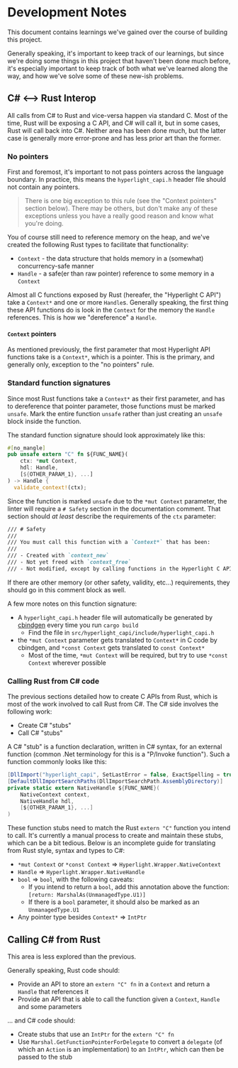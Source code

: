 # Development Notes

This document contains learnings we've gained over the course of building this project.

Generally speaking, it's important to keep track of our learnings, but since we're doing some things in this project that haven't been done much before, it's especially important to keep track of both what we've learned along the way, and how we've solve some of these new-ish problems.

## C# <--> Rust Interop

All calls from C# to Rust and vice-versa happen via standard C. Most of the time, Rust will be exposing a C API, and C# will call it, but in some cases, Rust will call back into C#. Neither area has been done much, but the latter case is generally more error-prone and has less prior art than the former.

### No pointers

First and foremost, it's important to not pass pointers across the language boundary. In practice, this means the `hyperlight_capi.h` header file should not contain any pointers.

>There is one big exception to this rule (see the "Context pointers" section below). There may be others, but don't make any of these exceptions unless you have a really good reason and know what you're doing.

You of course still need to reference memory on the heap, and we've created the following Rust types to facilitate that functionality:

- `Context` - the data structure that holds memory in a (somewhat) concurrency-safe manner
- `Handle` - a safe(er than raw pointer) reference to some memory in a `Context`

Almost all C functions exposed by Rust (hereafer, the "Hyperlight C API") take a `Context*` and one or more `Handle`s. Generally speaking, the first thing these API functions do is look in the `Context` for the memory the `Handle` references. This is how we "dereference" a `Handle`.

#### `Context` pointers

As mentioned previously, the first parameter that most Hyperlight API functions take is a `Context*`, which is a pointer. This is the primary, and generally only, exception to the "no pointers" rule.

### Standard function signatures

Since most Rust functions take a `Context*` as their first parameter, and has to dereference that pointer parameter, those functions must be marked `unsafe`. Mark the entire function `unsafe` rather than just creating an `unsafe` block inside the function.

The standard function signature should look approximately like this:

```rust
#[no_mangle]
pub unsafe extern "C" fn ${FUNC_NAME}(
    ctx: *mut Context,
    hdl: Handle,
    [${OTHER_PARAM_1}, ...]
) -> Handle {
  validate_context!(ctx);
```

Since the function is marked `unsafe` due to the `*mut Context` parameter, the linter will require a `# Safety` section in the documentation comment. That section should _at least_ describe the requirements of the `ctx` parameter:

```markdown
/// # Safety
///
/// You must call this function with a `Context*` that has been:
///
/// - Created with `context_new`
/// - Not yet freed with `context_free`
/// - Not modified, except by calling functions in the Hyperlight C API
```

If there are other memory (or other safety, validity, etc...) requirements, they should go in this comment block as well.

A few more notes on this function signature:

- A `hyperlight_capi.h` header file will automatically be generated by [cbindgen](https://github.com/eqrion/cbindgen) every time you run `cargo build`
  - Find the file in `src/hyperlight_capi/include/hyperlight_capi.h`
- the `*mut Context` parameter gets translated to `Context*` in C code by cbindgen, and `*const Context` gets translated to `const Context*`
  - Most of the time, `*mut Context` will be required, but try to use `*const Context` wherever possible

### Calling Rust from C# code

The previous sections detailed how to create C APIs from Rust, which is most of the work involved to call Rust from C#. The C# side involves the following work:

- Create C# "stubs"
- Call C# "stubs"

A C# "stub" is a function declaration, written in C# syntax, for an external function (common .Net terminology for this is a "P/Invoke function"). Such a function commonly looks like this:

```csharp
[DllImport("hyperlight_capi", SetLastError = false, ExactSpelling = true)]
[DefaultDllImportSearchPaths(DllImportSearchPath.AssemblyDirectory)]
private static extern NativeHandle ${FUNC_NAME}(
    NativeContext context,
    NativeHandle hdl,
    [${OTHER_PARAM_1}, ...]
)
```

These function stubs need to match the Rust `extern "C"` function you intend to call. It's currently a manual process to create and maintain these stubs, which can be a bit tedious. Below is an incomplete guide for translating from Rust style, syntax and types to C#:

- `*mut Context` or `*const Context` => `Hyperlight.Wrapper.NativeContext`
- `Handle` => `Hyperlight.Wrapper.NativeHandle`
- `bool` => `bool`, with the following caveats:
  - If you intend to return a `bool`, add this annotation above the function: `[return: MarshalAs(UnmanagedType.U1)]`
  - If there is a `bool` parameter, it should also be marked as an `UnmanagedType.U1`
- Any pointer type besides `Context*` => `IntPtr`

## Calling C# from Rust

This area is less explored than the previous.

Generally speaking, Rust code should:

- Provide an API to store an `extern "C" fn` in a `Context` and return a `Handle` that references it
- Provide an API that is able to call the function given a `Context`, `Handle` and some parameters

... and C# code should:

- Create stubs that use an `IntPtr` for the `extern "C" fn`
- Use `Marshal.GetFunctionPointerForDelegate` to convert a `delegate` (of which an `Action` is an implementation) to an `IntPtr`, which can then be passed to the stub
